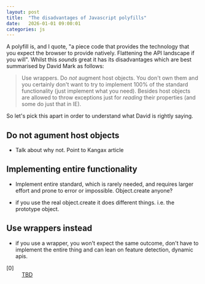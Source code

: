 ```yaml
---
layout: post
title:  "The disadvantages of Javascript polyfills"
date:   2026-01-01 09:00:01
categories: js
---
```


A polyfill is, and I quote, "a piece code that provides the technology that you expect the browser to provide natively. Flattening the API landscape if you will". Whilst this *sounds* great it has its disadvantages which are best summarised by David Mark as follows:

> Use wrappers. Do *not* augment host objects. You don't own them and
you certainly don't want to try to implement 100% of the standard
functionality (just implement what you need). Besides host objects are allowed to throw exceptions just for *reading* their properties (and some do just that in IE).

So let's pick this apart in order to understand what David is rightly saying.

## Do not agument host objects

* Talk about why not. Point to Kangax article

## Implementing entire functionality

* Implement entire standard, which is rarely needed, and requires larger effort and prone to error or impossible. Object.create anyone?

* if you use the real object.create it does different things. i.e. the prototype object.

## Use wrappers instead

* if you use a wrapper, you won't expect the same outcome, don't have to implement the entire thing and can lean on feature detection, dynamic apis.

<dl>
	<dt class="citation" id="ref0">[0]</dt>
	<dd><a href="https://sites.google.com/site/adoromedia/javascript/polyfills">TBD</a></dd>
</dl>
